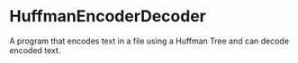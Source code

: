 # HuffmanEncoderDecoder
A program that encodes text in a file using a Huffman Tree and can decode encoded text.
